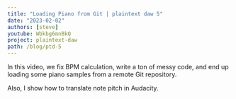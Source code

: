 ```yaml
---
title: "Loading Piano from Git | plaintext daw 5"
date: "2023-02-02"
authors: [steve]
youtube: Wbkbg6mnBkQ
project: plaintext-daw
path: /blog/ptd-5
---
```


<YouTubePlayer youtubeLink={frontmatter.youtube} />

In this video, we fix BPM calculation, write a ton of messy code, and end up loading some piano samples from a remote Git repository.

Also, I show how to translate note pitch in Audacity.
